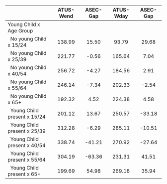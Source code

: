
|                      |    ATUS-Wend |     ASEC-Gap |    ATUS-Wday |     ASEC-Gap |
| -------------------- | :----------: | :----------: | :----------: | :----------: |
| Young Child x Age Group |              |              |              |              |
| &nbsp;&nbsp;No young Child x 15/24 |       138.99 |        15.50 |        93.79 |        29.68 |
| &nbsp;&nbsp;No young Child x 25/39 |       221.77 |        -0.56 |       165.64 |         7.04 |
| &nbsp;&nbsp;No young Child x 40/54 |       256.72 |        -4.27 |       184.56 |         2.91 |
| &nbsp;&nbsp;No young Child x 55/64 |       246.14 |        -7.34 |       202.33 |        -2.54 |
| &nbsp;&nbsp;No young Child x 65+ |       192.32 |         4.52 |       224.38 |         4.58 |
| &nbsp;&nbsp;Young Child present x 15/24 |       201.12 |        13.67 |       250.57 |       -33.18 |
| &nbsp;&nbsp;Young Child present x 25/39 |       312.28 |        -6.29 |       285.11 |       -10.51 |
| &nbsp;&nbsp;Young Child present x 40/54 |       338.74 |       -41.21 |       270.92 |       -27.64 |
| &nbsp;&nbsp;Young Child present x 55/64 |       304.19 |       -63.36 |       231.31 |        41.51 |
| &nbsp;&nbsp;Young Child present x 65+ |       199.69 |        54.98 |       269.18 |        35.94 |

